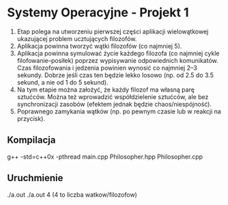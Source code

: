 # Systemy Operacyjne - Projekt 1

1. Etap polega na utworzeniu pierwszej części aplikacji wielowątkowej ukazującej problem ucztujących filozofów.
2. Aplikacja powinna tworzyć wątki filozofów (co najmniej 5).
3. Aplikacja powinna symulować życie każdego filozofa (co najmniej cykle filofowanie–posiłek) poprzez wypisywanie odpowiednich komunikatów. Czas filozofowania i jedzenia powinien wynosić co najmniej 2–3 sekundy. Dobrze jeśli czas ten będzie lekko losowo (np. od 2.5 do 3.5 sekund, a nie od 1 do 5 sekund).
4. Na tym etapie można założyć, że każdy filozof ma własną parę sztućców. Można też wprowadzić współdzielenie sztućców, ale bez synchronizacji zasobów (efektem jednak będzie chaos/niespójność).
5. Poprawnego zamykania wątków (np. po pewnym czasie lub w reakcji na przycisk).

## Kompilacja

g++ -std=c++0x -pthread main.cpp Philosopher.hpp Philosopher.cpp

## Uruchmienie

./a.out
./a.out 4 (4 to liczba watkow/filozofow)

